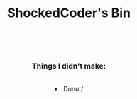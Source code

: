 <h1 align="center">ShockedCoder's Bin</h1>
<!-- 
<h3 align="center">W.I.P:</h3>
<br />
<div align="center">
<li>charcrypt.py</li>
-->

<!--
<br />
<br />
<br />
<h3 align="center">Not completed:</h3>
<br />
<div align="center">
<li>WebConsole (Because it's literally not what it's supposed to be right now)</li>
-->

<br />
<br />
<br />
<h3 align="center">Things I didn't make:</h3>
<br />
<div align="center">
<li>Donut/</li>

</div>
